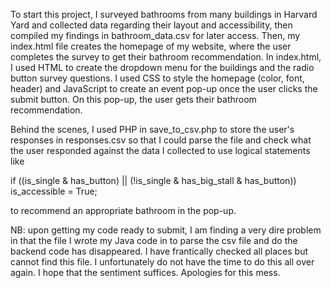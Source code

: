 To start this project, I surveyed bathrooms from many buildings in Harvard Yard and collected data regarding their layout and accessibility, then compiled my findings in bathroom_data.csv for later access. Then, my index.html file creates the homepage of my website, where the user completes the survey to get their bathroom recommendation. In index.html, I used HTML to create the dropdown menu for the buildings and the radio button survey questions. I used CSS to style the homepage (color, font, header) and JavaScript to create an event pop-up once the user clicks the submit button. On this pop-up, the user gets their bathroom recommendation. 

Behind the scenes, I used PHP in save_to_csv.php to store the user's responses in responses.csv so that I could parse the file and check what the user responded against the data I collected to use logical statements like 

if  ((is_single & has_button) || (!is_single & has_big_stall & has_button))
     is_accessible = True;

to recommend an appropriate bathroom in the pop-up. 

NB: upon getting my code ready to submit, I am finding a very dire problem in that the file I wrote my Java code in to parse the csv file and do the backend code has disappeared. I have frantically checked all places but cannot find this file. I unfortunately do not have the time to do this all over again. I hope that the sentiment suffices. Apologies for this mess.
